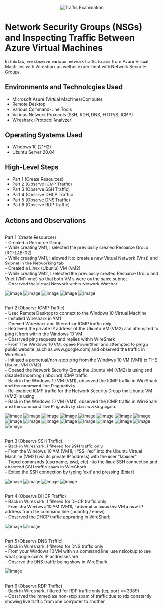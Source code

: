 <p align="center">
<img src="https://i.imgur.com/Ua7udoS.png" alt="Traffic Examination"/>
</p>

<h1>Network Security Groups (NSGs) and Inspecting Traffic Between Azure Virtual Machines</h1>
In this lab, we observe various network traffic to and from Azure Virtual Machines with Wireshark as well as experiment with Network Security Groups.


<h2>Environments and Technologies Used</h2>

- Microsoft Azure (Virtual Machines/Compute)
- Remote Desktop
- Various Command-Line Tools
- Various Network Protocols (SSH, RDH, DNS, HTTP/S, ICMP)
- Wireshark (Protocol Analyzer)

<h2>Operating Systems Used </h2>

- Windows 10 (21H2)
- Ubuntu Server 20.04

<h2>High-Level Steps</h2>

- Part 1 (Create Resources)
- Part 2 (Observe ICMP Traffic)
- Part 3 (Observe SSH Traffic)
- Part 4 (Observe DHCP Traffic)
- Part 5 (Observe DNS Traffic)
- Part 6 (Observe RDP Traffic)

<h2>Actions and Observations</h2>

<p>
<br>Part 1 (Create Resources) </b>
  <br> - Created a Resource Group </b>
  <br> - While creating VM1, i selected the previously created Resource Group (RG-LAB-02)  </b>
  <br> - While creating VM1, i allowed it to create a new Virtual Network (Vnet) and Subnet in the Networking tab </b>
  <br> - Created a Linux (Ubuntu) VM (VM2) </b>
  <br> - While creating VM2, I selected the previously created Resource Group and Vnet (VM1-vnet) so that both VM's were on the same subnet </b>
  <br> - Observed the Virtual Network within Network Watcher </b>
</p>

![image](https://github.com/IZEK4K/azure-network-protocols/assets/90485066/0a384cfc-02d4-49b9-a4f9-b9d3c56490a8)
![image](https://github.com/IZEK4K/azure-network-protocols/assets/90485066/59e7b50a-bb16-43ae-aa16-25fbfe9216c9)
![image](https://github.com/IZEK4K/azure-network-protocols/assets/90485066/95c6a122-4d52-42e8-88c4-cf5459b0e6d4)
![image](https://github.com/IZEK4K/azure-network-protocols/assets/90485066/53bea237-6e0d-4853-8036-f534e92e6ee7)
![image](https://github.com/IZEK4K/azure-network-protocols/assets/90485066/ce090105-6100-47e4-b81f-98fabca5582a)

<p>
<br> Part 2 (Observe ICMP Traffic) </b>
  <br> - Used Remote Desktop to connect to the Windows 10 Virtual Machine </b>
  <br> - Installed Wireshark in VM1 </b>
  <br> - Opened Wireshark and filtered for ICMP traffic only </b>
  <br> - Retrieved the private IP address of the Ubuntu VM (VM2) and attempted to ping it from within the Windows 10 VM
 </b>
  <br> - Observed ping requests and replies within WireShark </b>
  <br> - From The Windows 10 VM, opene PowerShell and attempted to ping a public website (such as www.google.com) and observed the traffic in WireShark </b>
  <br> - Initiated a perpetual/non-stop ping from the Windows 10 VM (VM1) to THE Ubuntu VM (VM2)
 </b>
 <br> - Opened the Network Security Group the Ubuntu VM (VM2) is using and disabled incoming (inbound) ICMP traffic
 </b>
  <br> - Back in the Windows 10 VM (VM1), observed the ICMP traffic in WireShark and the command line Ping activity
 </b>
 <br> - Re-enabled ICMP traffic for the Network Security Group the Ubuntu VM (VM2) is using
 </b>
  <br> - Back in the Windows 10 VM (VM1), observed the ICMP traffic in WireShark and the command line Ping activity start working again.
 </b>
</p>

![image](https://github.com/IZEK4K/azure-network-protocols/assets/90485066/b11070be-6790-42ef-9bd2-d1cbc1ada10c)
![image](https://github.com/IZEK4K/azure-network-protocols/assets/90485066/a4d6b9bd-f28f-4b56-ba85-7906ad9b4d02)
![image](https://github.com/IZEK4K/azure-network-protocols/assets/90485066/e7f89882-07c1-4162-aa7f-09bbf6676a3b)
![image](https://github.com/IZEK4K/azure-network-protocols/assets/90485066/5fe1f5a4-c02f-4cd6-b5a1-c839293671f7)
![image](https://github.com/IZEK4K/azure-network-protocols/assets/90485066/8adfe425-fbeb-42eb-b305-d90be3111be5)
![image](https://github.com/IZEK4K/azure-network-protocols/assets/90485066/de99e1d4-4088-4776-94f1-3e6224ef45ce)
![image](https://github.com/IZEK4K/azure-network-protocols/assets/90485066/50c88859-7d5a-4c7d-a0f5-9eedc5802fc9)
![image](https://github.com/IZEK4K/azure-network-protocols/assets/90485066/c0c9c703-d8c9-4c67-9175-65d6537132d1)
![image](https://github.com/IZEK4K/azure-network-protocols/assets/90485066/a357b375-e2a1-4b12-bd51-18f98585e061)
![image](https://github.com/IZEK4K/azure-network-protocols/assets/90485066/1c7b5395-dccb-4a33-a450-ce53694debca)
![image](https://github.com/IZEK4K/azure-network-protocols/assets/90485066/2ccc1dd3-e3e3-4b89-bacb-7ca6ecb549a8)
![image](https://github.com/IZEK4K/azure-network-protocols/assets/90485066/471317d2-c541-42ce-9b2b-d585f3dfea66)
![image](https://github.com/IZEK4K/azure-network-protocols/assets/90485066/2a6d0127-6d1d-4e24-b6bb-95e3d5531a63)
![image](https://github.com/IZEK4K/azure-network-protocols/assets/90485066/74bda05c-4564-4977-884b-a3ee2d321376)
![image](https://github.com/IZEK4K/azure-network-protocols/assets/90485066/7fa45b28-122b-415e-9c19-48812b22ff89)
![image](https://github.com/IZEK4K/azure-network-protocols/assets/90485066/a0db6665-5ae2-4e5b-962d-1c44ce9445eb)
![image](https://github.com/IZEK4K/azure-network-protocols/assets/90485066/a6114203-5072-4d82-a6db-128e2696df9f)




<p>
<br> Part 3 (Observe SSH Traffic) </b>
  <br> - Back in Wireshark, I filtered for SSH traffic only </b>
  <br> - From the Windows 10 VM (VM1), I “SSH'ed” into the Ubuntu Virtual Machine (VM2) (via its private IP address) with the user "labuser"
  </b>
  <br> - Typed commands (username, pwd, etc) into the linux SSH connection and observed SSH traffic spam in WireShark
 </b>
 <br> - Exited the SSH connection by typing ‘exit’ and pressing [Enter]
 </b>
</p>

![image](https://github.com/IZEK4K/azure-network-protocols/assets/90485066/4f46a313-fdd5-47aa-89df-ec2c5580b45f)
![image](https://github.com/IZEK4K/azure-network-protocols/assets/90485066/bad78c38-8475-4f56-bc80-c6e0f9bd6fd2)
![image](https://github.com/IZEK4K/azure-network-protocols/assets/90485066/3a829fba-83ce-4435-a789-72e62e75df4c)
![image](https://github.com/IZEK4K/azure-network-protocols/assets/90485066/249c948c-6993-4720-a918-892c871b81e2)



<p>
<br> Part 4 (Observe DHCP Traffic) </b>
  <br> - Back in Wireshark, I filtered for DHCP traffic only </b>
  <br> - From the Windows 10 VM (VM1), I attempt to issue the VM a new IP address from the command line (ipconfig /renew)  </b>
  <br> - Observed the DHCP traffic appearing in WireShark </b>
</p>

![image](https://github.com/IZEK4K/azure-network-protocols/assets/90485066/d2c3240f-c91f-4649-8c6f-b939b567e2ed)
![image](https://github.com/IZEK4K/azure-network-protocols/assets/90485066/4ff573ea-6339-41ea-9932-350d29ca6a0b)



<p>
<br> Part 5 (Observe DNS Traffic) </b>
  <br> - Back in Wireshark, I filtered for DNS traffic only </b>
  <br> - From your Windows 10 VM within a command line, use nslookup to see what google.com's IP addresses are </b>
  <br> - Observe the DNS traffic being show in WireShark </b>
</p>

![image](https://github.com/IZEK4K/azure-network-protocols/assets/90485066/7bcf79e6-7e6e-45b1-bf33-b26b5ad1b713)


<p>
<br> Part 6 (Observe RDP Traffic) </b>
  <br> - Back in Wireshark, filtered for RDP traffic only (tcp.port == 3389) </b>
  <br> - Observed the immediate non-stop spam of traffic due to rdp constantly showing live traffic from one computer to another </b>
</p>












